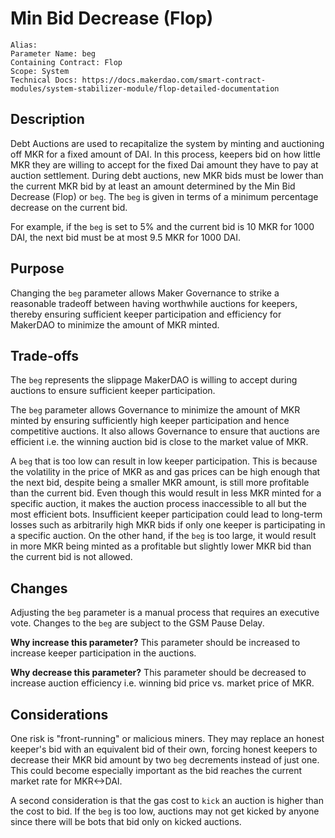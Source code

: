 
# Min Bid Decrease (Flop)

```
Alias: 
Parameter Name: beg
Containing Contract: Flop
Scope: System
Technical Docs: https://docs.makerdao.com/smart-contract-modules/system-stabilizer-module/flop-detailed-documentation 
```

## Description
Debt Auctions are used to recapitalize the system by minting and auctioning off MKR for a fixed amount of DAI. In this process, keepers bid on how little MKR they are willing to accept for the fixed Dai amount they have to pay at auction settlement. During debt auctions, new MKR bids must be lower than the current MKR bid by at least an amount determined by the Min Bid Decrease (Flop) or `beg`.  The `beg` is given in terms of a minimum percentage decrease on the current bid.

For example, if the `beg` is set to 5% and the current bid is 10 MKR for 1000 DAI, the next bid must be at most 9.5 MKR for 1000 DAI.

## Purpose
Changing the `beg` parameter allows Maker Governance to strike a reasonable tradeoff between having worthwhile auctions for keepers, thereby ensuring sufficient keeper participation and efficiency for MakerDAO to minimize the amount of MKR minted.


## Trade-offs
The `beg` represents the slippage MakerDAO is willing to accept during auctions to ensure sufficient keeper participation. 

The `beg` parameter allows Governance to minimize the amount of MKR minted by ensuring sufficiently high keeper participation and hence competitive auctions. It also allows Governance to ensure that auctions are efficient i.e. the winning auction bid is close to the market value of MKR. 

A `beg` that is too low can result in low keeper participation. This is because the volatility in the price of MKR as and gas prices can be high enough that the next bid, despite being a smaller MKR amount, is still more profitable than the current bid. Even though this would result in less MKR minted for a specific auction, it makes the auction process inaccessible to all but the most efficient bots. Insufficient keeper participation could lead to long-term losses such as arbitrarily high MKR bids if only one keeper is participating in a specific auction. On the other hand, if the `beg` is too large, it would result in more MKR being minted as a profitable but slightly lower MKR bid than the current bid is not allowed.





## Changes
Adjusting the `beg` parameter is a manual process that requires an executive vote. Changes to the `beg` are subject to the GSM Pause Delay.

**Why increase this parameter?**
This parameter should be increased to increase keeper participation in the auctions.


**Why decrease this parameter?**
This parameter should be decreased to increase auction efficiency i.e. winning bid price vs. market price of MKR.



## Considerations
One risk is "front-running" or malicious miners. They may replace an honest keeper's bid with an equivalent bid of their own, forcing honest keepers to decrease their MKR bid amount by two `beg` decrements instead of just one. This could become especially important as the bid reaches the current market rate for MKR<->DAI.

A second consideration is that the gas cost to `kick` an auction is higher than the cost to bid. If the `beg` is too low, auctions may not get kicked by anyone since there will be bots that bid only on kicked auctions.

